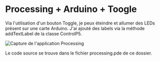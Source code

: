 # Processing + Arduino + Toogle #

Via l'utilisation d'un bouton Toggle, je peux éteindre et allumer des LEDs présent sur une carte Arduino.
J'ai ajouté des labels via la méthode addTextLabel de la classe ControlP5. 


![Capture de l'application Processing](https://dl.dropbox.com/u/17091715/Capture%20d%E2%80%99%C3%A9cran%202013-02-10%20%C3%A0%2019.55.27.png)

Le code source se trouve dans le fichier processing.pde de ce dossier.
